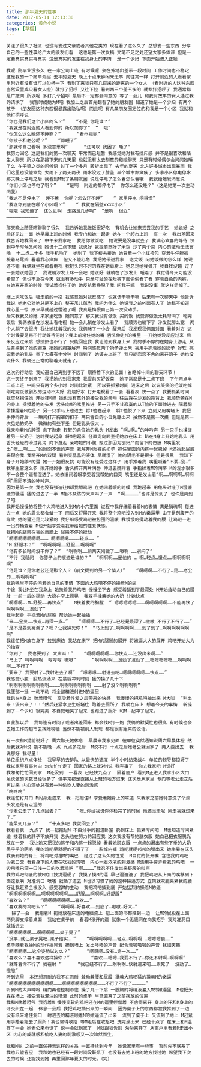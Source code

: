 ```yaml
---
title: 那年夏天的性事
date: 2017-05-14 12:13:30
categories: 黄色小说
tags: [草榴]
---
```

    关注了很久了社区 也没有发过文章或者其他之类的 现在看了这么久了 总想发一些东西 分享自己的一些性事给广大的狼友们看  这也是第一次发稿 文笔不足之处还望大家多体谅 但是一定要真实真实再真实 这是真实的发生在我身上的事情  是一个少妇 下面开始进入正题

    我呢 刚毕业没多久 在一家公司上班 有时候呢 会在外地出差带一段时间 工作时间也不稳定 这是我的一个简单介绍 去年的夏天 晚上十点来钟闲来无事 向往常一样 打开附近的人看看家里附近有没有谁可以勾搭一下 看到了离我只有几百米的距离的一个女人 （看附近的人这种东西  当然设置成只看女人啦）就打了招呼 又往下拉 看到两三个差不多的 就都打招呼了 我通常都是广撒网 所以呢 多打几个招呼 最后不一定都会同意的 等了一会儿 和我有故事的女人通过我的请求了  我暂时成她为M吧 我加上之后首先翻看了她的朋友圈 知道了她是一个少妇 有两个孩子 （朋友圈这种东西很暴露出隐私啊）而且呢 有几条朋友圈定位的和我是一个小区 我就和他打招呼说
    “你也是我们这个小区的么？”    “不是 你是谁？”
    “我就是在附近的人看到你的 所以加你了”  “  哦”
    “你怎么这么晚还不睡啊？”      “看电视呢”
    “你孩子和老公呢？”    “都睡了”
    “那就你自己看啊 多没意思啊”      “还可以 我困了 睡了”
    我努力回忆 这是我们的第一次聊天 平常而已短暂 我感觉她对我有排斥感 并不是很喜欢和陌生人聊天 所以在那接下来的几天里 也就没有太去刻意的和她聊天 只是有时候偶尔会问问她睡了么 在干嘛之类的问候语 过了一个多月 转折出现了 去年的夏天 北方好多城市出现暴雨 我们这里也没能幸免 大雨下了两天两夜 雨水没过了膝盖 半个城市都瘫痪了 多家小区停电停水 那天晚上停电之后 我看到M发了条朋友圈 说是停电了怎么着怎么着哦  我就给她发消息说
    “你们小区也停电了啊？”    “是啊  附近的都停电了  你怎么还没睡？”（这是她第一次主动问我）
    “我这不是停电了  睡不着  你呢？怎么还不睡”    “ 家里停电 闷得慌”
    “我说你到底在哪个小区啊？”    “ 我就在隔壁xxxx小区”
    “哦哦 我知道了  这么近啊  走路没几步啊”  “是啊  很近”
    ………………………………

    那天晚上随便瞎聊聊了很久  我告诉她我做饭很好吃  有机会让她来尝尝我的手艺  她说好 之后还见过一面 她早晨上班的时候 我专门和她一起走 她在一个超市上班  有一次  我出差回来 我告诉她我回来了 中午来我家吧  我给你做饭吃  她说要是没事就去了 我满心欢喜的等待 快到中午时候又问她 她说十二点下班 我说好 我提前蒸好了米饭 炒了两个菜 内心的激动无法言喻  十二点二十多 我手机响了  她到了 我下楼去接她 她背着一个小红挎包 穿着牛仔短裤 梳着马尾辫 看着我心痒痒  但又不能心急 我把她带进我家  吃完饭 问她饭做的怎么样 她说还不错 我俩就坐在那看电视 我把头时不时的靠在她肩膀上 她总是给我弹开 我自找没趣 过了一会她说她困了  我说躺沙发上眯一会吧 她说好 就躺在了沙发上 睡着了 我觉得今天可能没希望了 但也不急在今天 就没有多动手 只是可耻的在短裤下面偷偷看了看 穿着白色的内裤。在她离开家的时候 我试着抱住了她 她反抗着挣脱了我 问我干嘛  我说没事 就这样走掉了。

    继上次吃饭后 临走前的一抱 我感觉她对我反感了 也就该干嘛干嘛 后来有一次聊天中 他告诉我说 她老公对她总是不上心 整天吊儿郎当 我问为什么 她说我之前外面有人了 她都不知道 我心里一惊 原来早就越过雷池了啊 我真是悔恨自己第一次没动手。
    后来我我又约她 来家里吃饭 她同意了 那天我没有做饭 买的饭 我觉得做饭太耗时间了 吃完饭后 我俩依旧在沙发上看电视 她一会儿躺在沙发上看了  我顺势也躺下了 沙发就那么宽  两个人躺下去很挤 我让她枕着我的头 我俩眯了一小会 醒来后 我发现我俩面对面 看着对方 这个时候要是再不行动等待何时？我上前堵住她的嘴 舌头伸进M的嘴里 一开始她没反应过来 后来反应过来后 想抗拒也不行了 只能回应我 我让他到我身上来 我的手不停的在她身上游走 从后背摸到了她的胸罩 把她的胸罩解开 瞬间感觉两个奶子弹出来 我用手抓着她的奶子 好软 挑逗着她的乳头 亲了大概有十分钟 时间到了 她该去上班了 我只能恋恋不舍的离开奶子 她也没说什么 我俩还正常的聊着天就走了。

    这次的行动后 我知道自己离到手不远了 期待着下次的见面！省略掉中间的聊天环节！
    这一天终于到来了 我把她约到我家来 我提前买好饭菜  她平常都是十二点下班  下午两点半三点上班 中间只有两个多小时 时间比较紧  所以要抓紧时间 进来之后 说说笑笑的把饭吃掉 刚吃完饭做剧烈的运动不太好 我烧好水 打开电视看了一会 看看表 快一点了 我要抓紧时间 我突然抱住她 开始狂吻M 她也没有意外的接受我的亲吻 往后靠在沙发的靠背上 我顺势骑在M的身上 抚摸着她的头发 舌头向M的嘴里推进 另一只手不甘寂寞的从T恤的下面伸进去 隔着胸罩揉捏着M的奶子 另一只手马上也进去 将T恤卷起来  将T恤脱了下来 立刻又用嘴堵上 我把手伸向背后  一瞬间打开胸罩的扣子 两只雪白的小白兔蹦出来 虽然不是第一次摸 但是是第一次见她的奶子  微微的有些下垂 但是乳头很大 。
    我亲吻着M的脖颈 向下游走 轻轻的含住她的乳头 M发出 “啊…啊…”的呻吟声 另一只手也揉搓着另一只奶子 这时我站起身 将M抱起来 径直走向卧室把她放在床上 趴在M身上开始吃乳头 用舌头轻轻的滑过乳沟 向下游走 亲吻她的小腹 掠过那因为刨妇产而留下的伤痕 M嘴里发出“嗯……啊………”的囫囵不语的声音 我解开M短裤的扣子 抓住里面的内裤一起脱掉 M还抬起屁股来配合我 我掰开M的双腿 看到亮晶晶的液体 早就湿了 她的阴毛不是很多 但是很黑  我趴下身子开始舔M的逼 她一开始很反抗 可能没有经受过这样子 用手推着我 嘴里喊着“不要…别…” 我哪里管这么多 拨开她的手 舌头挤开两片阴唇 伸进去搅拌着 手指揉着M的阴蒂 M的淫水很多 不一会整个逼都湿透了。她依旧闭着眼享受着我帮她的口交 嘴里还是发出着“啊……啊啊啊…啊啊啊”囫囵不清的呻吟声。
    因为是第一次 我也没有强迫让M帮我舔鸡吧 在她闭着眼的时候 我跪起来 用龟头对准了M湿漉漉的骚逼 猛的进去了一半 M措不及防的大声叫了一声  “啊……………”也许是惊到了 也许是爽到了吧
    我开始慢慢的将整个大鸡吧进入到M的小穴里面 过程中我仔细着看着M的表情 真是销魂啊 每进去一点 她的眉头都会皱一下 而后又舒展开来 我将整个鸡吧没入到M的嫩逼里 由于是剖腹产的缘故 她的逼还是比较紧的 我仔细感受鸡吧被包围的温暖 我慢慢的挺动着我的腰 让鸡吧一进一出的抽查着 M也开始享受着我带给她的性爱快感。
    我把M的腿架在我的肩膀上 屁股不停的挺动
    “啊啊啊啊啊啊啊……… 啊啊啊嗯…………轻点…… ”
    “M 舒服不？”  “啊啊啊啊……舒服……啊啊啊”
    “他有多长时间没干你了？”  “啊啊啊……前两天刚做了……嗷啊 ……别问了”
    “不行 我就问  你脖子上的痕迹是谁的？”  “啊啊啊……是他的 … 啊…轻点…慢点……啊啊啊啊啊”
    “他是谁？是你老公还是那个人？（前文提到的另一个情人）”    “啊啊啊……不行了…是……老公的……啊啊啊啊”
    我的嘴里不停的问着她自己的事情 下面的大鸡吧不停的操着M的逼
    中途 我让M坐在我身上 她扶着我的鸡吧 慢慢坐下去 感受着插到了最深处 M开始耸动自己的腰肢 一前一后的摇动 大奶在空上摇晃  我双手揉着她的大奶 让她快点
    “啊啊啊….M…舒服……再快点”    M扶着我的胸膛  “ 嗯嗯嗯嗯嗯………啊啊啊啊啊……不能再快了 啊啊啊啊……没劲了”
    我坐起身 手抱着M的屁股 帮助她一起抽插
    “来……宝贝……快点…再深一点…”    “啊啊啊……不行了…已经是最深了…嗷嗷 不行了不行了……”
    “是不是要到高潮了？嗯？让我操死你！”  “马上到了…啊啊啊啊………到了到了…啊啊啊啊啊啊啊”
    我连忙把M放在身下 拉到床边 我站在床下 把M的腿掰的展开 将嫩逼大大的展开 鸡吧开始大力的抽查
    “你到了  我也要到了 大声叫！”    “啊啊啊啊啊……你快点……还没出来啊……”
    “马上了 叫啊叫啊  哼哼哼 嗷嗷”      “啊啊啊啊……没劲了没劲了……嗯嗯嗯嗯嗯……啊啊啊啊……不行了”
    “要来了 我要射了…我射进去了啊”  “嗯嗯嗯……射进去吧…啊啊啊啊啊……快点……”
    我感觉小腹一股热流涌来 在最后冲刺时刻 猛的操了几十下
    “啊啊啊啊啊啊啊啊啊…………啊啊啊啊啊啊啊 ………射了没？啊啊啊啊”
    我腰部一挺 一动不动 将全部精液射进M的逼里
    我趴在M身上 喘着粗气  享受着性爱之后带来的快感  我慢慢的把鸡吧抽出来 M大叫  “别出来！流出来了！！”然后赶紧拿卫生纸堵住 跑着去厕所了 我躺在床上 想着今天的事情  新操到了一个少妇 很完美 不自觉地笑了起来 也跑进了厕所 和M一起冲了起来。

    自此那以后  我每逢有时间了或者出差回来 都会找M打一炮 我俩的默契性也很高 有时候也会去她工作的超市去找她唠嗑 当然不能被别人发现 都是很有距离的说话。

    有一次和M提前说好了 周六那天她休息  早晨来我家见面 但单位突然通知说周六早晨体检 然后我就对M说 能不能晚一点 九点多之后  M说不行 十点之后她老公就回家了 两人要出去  我说那好 我尽量！
    单位组织八点体检  我早早的去排队 以最快的速度 半个小时结束战斗 单位的领导都惊讶了 我以家里有事为由 匆匆忙忙走了 回家的路上就对M说 我完事了  你去我家吧 M说好
    我匆匆忙忙回到家  M还没到  一看表 已经快九点了  隔着窗户 看到M正进入我家小区大门 虽说做的次数已经很多了 但平常都是直接从上班的地方过来 这次是从家里 专门等老公走之后再过来 内心深处总有着一种偷吃人妻的刺激感
    “咚咚咚”
    我连忙打开门 M闪身走进来  我一把抱住M 享受着她身上的味道 来我家之前她特意洗了个澡 头发还是有点湿的
    “你老公走了？几点回去？”      “嗯…你给我说你体检完了的时候 他还没走呢 刚走我就过来了。”
    “能呆到几点？”    “十点多吧 我就回去了”
    我看看表  九点了 我一把抱起M 不由分手的抱进卧室 扔到床上 抓紧时间吧  M也知道时间紧迫 搂着我的脖子不放开我 舌头也在努力的回应我 这次我没有帮她脱衣服 她自己把衣服脱光放在一旁  我让她又把我的裤子和内裤一起脱掉 看着她脱衣服 一点点的漏出有些下垂的大奶 黑乎乎的阴毛 我的鸡吧早就硬的不得了了  一脱掉内裤 鸡吧就硬邦邦的弹出来 她半靠在床头 我骑到她的身上 将鸡吧对准M的嘴巴  经过了这么久的性爱  M自觉的张开嘴 含住我的鸡吧 为我口交 看着身下的人妻在吃我的鸡吧  内心一股浓浓的刺激感 M边用手套弄着我的鸡吧  一边用嘴巴深一口浅一口的吃着鸡吧 “啊…………”我忍不住发出来舒服的叫声
    我的鸡吧彻底的被M的口技挑逗硬了 我摸了摸M的逼 早已湿漉漉了 我把鸡吧从上面的嘴移到下面这张嘴 对准洞口 噗嗤 就插了进去 M也以习惯了我的这种操逼方式 立刻就双腿夹紧我的腰  好让我赶紧全根没入 感受着M的主动  我把鸡吧插到底 开始猛烈的操着M的逼
    “啊啊啊啊啊啊……啊啊啊啊啊啊………舒服……啊啊啊…好舒服”
    “喜欢么？”    “啊啊啊啊啊啊……喜欢……”
    “喜欢我的鸡吧么？”    “啊啊啊…好喜欢……到底了…嗷嗷…好大…”
      操了一会  我抱着M 把她放在床边的电脑桌上 把上面的书都推到一边  让M的屁股在上面  两只脚支撑着桌面  我站在桌子前  看着M张开的逼 就像一个无底洞在向我招手 我对准洞口 就插进去
    “啊啊啊啊啊……啊啊啊啊……桌子晃了”
    “没事…就让桌子晃吧…桌子结实… ”    “啊啊啊啊啊……轻点…啊啊啊 …嗯嗯嗯额……”
    桌子随着我操M的动作摇晃着 撞到墙上 发出咚咚的声音 配合着啪啪啪的声音 犹如天籁
    “啊啊啊啊……这个姿势试过么？”      “啊啊啊…没有…第一次……”
    “喜欢么？喜不喜欢这样操你？”        “喜欢……嗯嗯…我要不行了…你还不射啊…啊啊啊”
    “就等着你不行了 我在射 ”      “我已经不行了……啊啊啊…快射进来吧……累死了  没劲了…嗷嗷”
    听到这里  本还想忍耐的我不在忍耐 耸动着腰和屁股 挺着大鸡吧猛的操着M的嫩逼
    “啊啊啊啊啊啊啊啊啊啊………啊啊啊啊啊啊啊啊………不行了不行了……………”
    听到M的大声呻吟 精门再也控制不住 操了几十下后 一股脑的将精液灌入M的嫩逼里  M也把头靠在墙上 接受着我灌注的精液 此时的桌子 早已偏离了之前摆放的位置
    我和M喘着粗气 我抱着M 慢慢变软的鸡吧还在M的逼里停留着 不舍得离开 身上的汗和M身上的汗交织在一起  休息一会后 我把鸡吧抽出来的一瞬间  因为桌子上的东西都被我推到了一边 没有纸来堵住洞口  射进去的精液顺着M的嫩逼流了出来  流到了桌子上 又流到了地上 M赶紧用手捂着跑去了厕所！我也懒得收拾 等M走后在收拾吧 洗完澡出来 已经十点了 在床上和M温存了一会 她老公来电话了 说一会就到家了  M就跟我告别 匆匆离开了 从窗户里看着M走出小区 内心的成就感和偷吃人妻的刺激感又一次油然而生。
   
    我和M呢 之前一直保持着这样的关系 一直持续到今年  她说家里有一些事  暂时先不联系了  我也只能答应  我和她也已经有一段时间没联系了 也没有去她上班的地方找过她 希望我下次去的时候 还能找到她 再重回那年夏天的时光。（完）